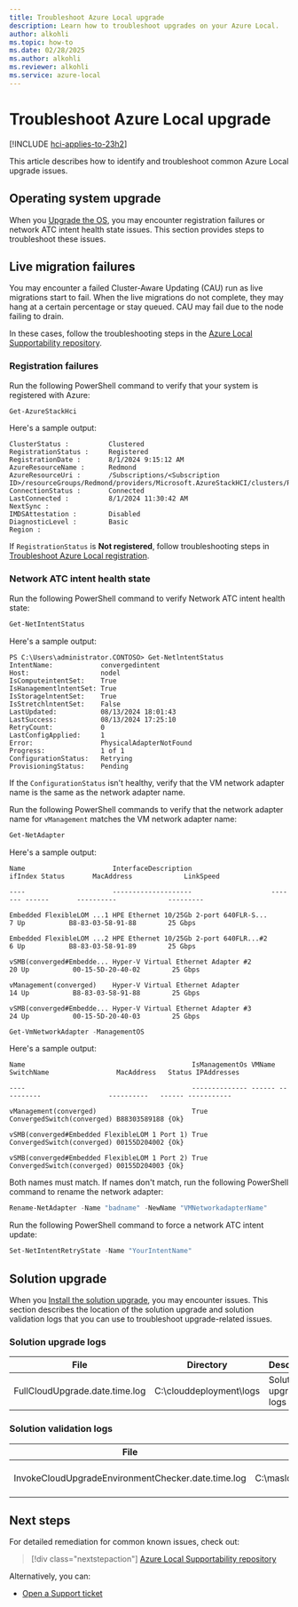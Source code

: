 ```yaml
---
title: Troubleshoot Azure Local upgrade
description: Learn how to troubleshoot upgrades on your Azure Local. 
author: alkohli
ms.topic: how-to
ms.date: 02/28/2025
ms.author: alkohli
ms.reviewer: alkohli
ms.service: azure-local
---
```


# Troubleshoot Azure Local upgrade

[!INCLUDE [hci-applies-to-23h2](../includes/hci-applies-to-23h2.md)]

This article describes how to identify and troubleshoot common Azure Local upgrade issues.

## Operating system upgrade

When you [Upgrade the OS](./upgrade-22h2-to-23h2-powershell.md), you may encounter registration failures or network ATC intent health state issues. This section provides steps to troubleshoot these issues.

## Live migration failures
 
You may encounter a failed Cluster-Aware Updating (CAU) run as live migrations start to fail. When the live migrations do not complete, they may hang at a certain percentage or stay queued. CAU may fail due to the node failing to drain.

In these cases, follow the troubleshooting steps in the [Azure Local Supportability repository](https://github.com/Azure/AzureLocal-Supportability/blob/main/TSG/Upgrade/Known%252Dissue-%252D-Live-migrations-may-fail-when-upgrading-OS-from-22H2-to-23H2.md).

### Registration failures

Run the following PowerShell command to verify that your system is registered with Azure:

```PowerShell
Get-AzureStackHci
```

Here's a sample output:

```output
ClusterStatus :          Clustered
RegistrationStatus :     Registered
RegistrationDate :       8/1/2024 9:15:12 AM
AzureResourceName :      Redmond
AzureResourceUri :       /Subscriptions/<Subscription ID>/resourceGroups/Redmond/providers/Microsoft.AzureStackHCI/clusters/Redmond
ConnectionStatus :       Connected
LastConnected :          8/1/2024 11:30:42 AM
NextSync :
IMDSAttestation :        Disabled
DiagnosticLevel :        Basic
Region :
```

If `RegistrationStatus` is **Not registered**, follow troubleshooting steps in [Troubleshoot Azure Local registration](../deploy/troubleshoot-hci-registration.md).

### Network ATC intent health state

Run the following PowerShell command to verify Network ATC intent health state:

```PowerShell
Get-NetIntentStatus
```

Here's a sample output:

```output
PS C:\Users\administrator.CONTOSO> Get-NetlntentStatus
IntentName:            convergedintent
Host:                  nodel 
IsComputeintentSet:    True
IsHanagementlntentSet: True
IsStoragelntentSet:    True
IsStretchlntentSet:    False
LastUpdated:           08/13/2024 18:01:43
LastSuccess:           08/13/2024 17:25:10
RetryCount:            0
LastConfigApplied:     1
Error:                 PhysicalAdapterNotFound
Progress:              1 of 1
ConfigurationStatus:   Retrying
ProvisioningStatus:    Pending
```

If the `ConfigurationStatus` isn't healthy, verify that the VM network adapter name is the same as the network adapter name.

Run the following PowerShell commands to verify that the network adapter name for `vManagement` matches the VM network adapter name:

```PowerShell
Get-NetAdapter
```

Here's a sample output:

```output
Name                      InterfaceDescription                    ifIndex Status       MacAddress             LinkSpeed 

----                      --------------------                    ------- ------       ----------             --------- 

Embedded FlexibleLOM ...1 HPE Ethernet 10/25Gb 2-port 640FLR-S...       7 Up           B8-83-03-58-91-88        25 Gbps 

Embedded FlexibleLOM ...2 HPE Ethernet 10/25Gb 2-port 640FLR...#2       6 Up           B8-83-03-58-91-89        25 Gbps 

vSMB(converged#Embedde... Hyper-V Virtual Ethernet Adapter #2          20 Up           00-15-5D-20-40-02        25 Gbps 

vManagement(converged)    Hyper-V Virtual Ethernet Adapter             14 Up           B8-83-03-58-91-88        25 Gbps 

vSMB(converged#Embedde... Hyper-V Virtual Ethernet Adapter #3          24 Up           00-15-5D-20-40-03        25 Gbps 
```

```PowerShell
Get-VmNetworkAdapter -ManagementOS 
```

Here's a sample output:

```output
Name                                          IsManagementOs VMName SwitchName                 MacAddress   Status IPAddresses 

----                                          -------------- ------ ----------                 ----------   ------ ----------- 

vManagement(converged)                        True                  ConvergedSwitch(converged) B88303589188 {Ok} 

vSMB(converged#Embedded FlexibleLOM 1 Port 1) True                  ConvergedSwitch(converged) 00155D204002 {Ok} 

vSMB(converged#Embedded FlexibleLOM 1 Port 2) True                  ConvergedSwitch(converged) 00155D204003 {Ok} 
```

Both names must match. If names don't match, run the following PowerShell command to rename the network adapter:

```PowerShell
Rename-NetAdapter -Name "badname" -NewName "VMNetworkadapterName"
```

Run the following PowerShell command to force a network ATC intent update:

```PowerShell
Set-NetIntentRetryState -Name "YourIntentName"
```

## Solution upgrade

When you [Install the solution upgrade](./install-solution-upgrade.md), you may encounter issues. This section describes the location of the solution upgrade and solution validation logs that you can use to troubleshoot upgrade-related issues.

### Solution upgrade logs

| File              | Directory       | Description |
|-------------------|-----------------|-------------|
| FullCloudUpgrade.date.time.log | C:\clouddeployment\logs | Solution upgrade logs |

### Solution validation logs

| File              | Directory       | Description |
|-------------------|-----------------|-------------|
| InvokeCloudUpgradeEnvironmentChecker.date.time.log | C:\maslogs\lcmecelitelogs | Solution validation logs |

## Next steps

For detailed remediation for common known issues, check out:
> [!div class="nextstepaction"]
> [Azure Local Supportability repository](https://github.com/Azure/AzureStackHCI-Supportability)

Alternatively, you can:
- [Open a Support ticket](../manage/get-support.md)